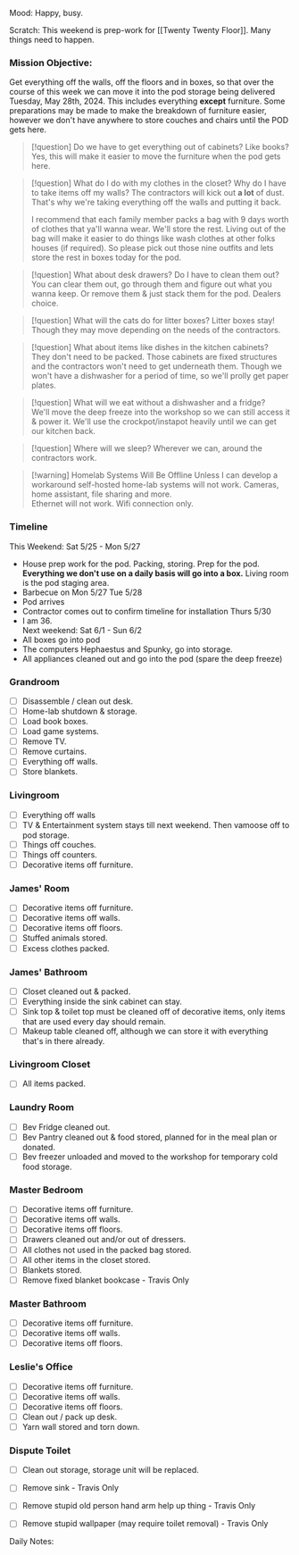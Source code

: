 Mood: Happy, busy.

Scratch:
This weekend is prep-work for [[Twenty Twenty Floor]].  Many things need to happen.  

### Mission Objective:
Get everything off the walls, off the floors and in boxes, so that over the course of this week we can move it into the pod storage being delivered Tuesday, May 28th, 2024.  This includes everything **except** furniture.  Some preparations may be made to make the breakdown of furniture easier, however we don't have anywhere to store couches and chairs until the POD gets here.  


> [!question] Do we have to get everything out of cabinets?  Like books?
> Yes, this will make it easier to move the furniture when the pod gets here.

> [!question] What do I do with my clothes in the closet?  Why do I have to take items off my walls?
> The contractors will kick out **a lot** of dust.  That's why we're taking everything off the walls and putting it back.  
> 
> I recommend that each family member packs a bag with 9 days worth of clothes that ya'll wanna wear.  We'll store the rest.  Living out of the bag will make it easier to do things like wash clothes at other folks houses (if required).  So please pick out those nine outfits and lets store the rest in boxes today for the pod.

> [!question] What about desk drawers?  Do I have to clean them out? 
> You can clear them out, go through them and figure out what you wanna keep.  Or remove them & just stack them for the pod.  Dealers choice.

> [!question] What will the cats do for litter boxes?
> Litter boxes stay!  Though they may move depending on the needs of the contractors.  

> [!question] What about items like dishes in the kitchen cabinets?  
> They don't need to be packed.  Those cabinets are fixed structures and the contractors won't need to get underneath them.  Though we won't have a dishwasher for a period of time, so we'll prolly get paper plates.  

> [!question] What will we eat without a dishwasher and a fridge?  
> We'll move the deep freeze into the workshop so we can still access it & power it.  We'll use the crockpot/instapot heavily until we can get our kitchen back.

> [!question] Where will we sleep?
> Wherever we can, around the contractors work.  

> [!warning] Homelab Systems Will Be Offline
> Unless I can develop a workaround self-hosted home-lab systems will not work.  Cameras, home assistant, file sharing and more.  
> Ethernet will not work.  Wifi connection only.  
### Timeline
This Weekend: Sat 5/25 - Mon 5/27
- House prep work for the pod.  Packing, storing.  Prep for the pod.  **Everything we don't use on a daily basis will go into a box.**  Living room is the pod staging area.  
- Barbecue on Mon 5/27
Tue 5/28
- Pod arrives 
- Contractor comes out to confirm timeline for installation
Thurs 5/30
- I am 36.  
Next weekend: Sat 6/1 - Sun 6/2
- All boxes go into pod
- The computers Hephaestus and Spunky, go into storage.  
- All appliances cleaned out and go into the pod (spare the deep freeze)
### Grandroom
- [ ] Disassemble / clean out desk.
- [ ] Home-lab shutdown & storage.
- [ ] Load book boxes.
- [ ] Load game systems.
- [ ] Remove TV.
- [ ] Remove curtains.
- [ ] Everything off walls.
- [ ] Store blankets.
### Livingroom
 - [ ] Everything off walls
 - [ ] TV & Entertainment system stays till next weekend. Then vamoose off to pod storage.
 - [ ] Things off couches.  
 - [ ] Things off counters.
 - [ ] Decorative items off furniture.
### James' Room
- [ ] Decorative items off furniture.
- [ ] Decorative items off walls.
- [ ] Decorative items off floors.
- [ ] Stuffed animals stored.
- [ ] Excess clothes packed.

### James' Bathroom
- [ ] Closet cleaned out & packed.
- [ ] Everything inside the sink cabinet can stay.
- [ ] Sink top & toilet top must be cleaned off of decorative items, only items that are used every day should remain.
- [ ] Makeup table cleaned off, although we can store it with everything that's in there already.  
### Livingroom Closet
- [ ] All items packed.  
### Laundry Room
- [ ] Bev Fridge cleaned out.
- [ ] Bev Pantry cleaned out & food stored, planned for in the meal plan or donated.
- [ ] Bev freezer unloaded and moved to the workshop for temporary cold food storage.   

### Master Bedroom
- [ ] Decorative items off furniture.
- [ ] Decorative items off walls.
- [ ] Decorative items off floors.  
- [ ] Drawers cleaned out and/or out of dressers.
- [ ] All clothes not used in the packed bag stored.
- [ ] All other items in the closet stored.
- [ ] Blankets stored.
- [ ] Remove fixed blanket bookcase - Travis Only

### Master Bathroom
- [ ] Decorative items off furniture.
- [ ] Decorative items off walls.
- [ ] Decorative items off floors.

### Leslie's Office
- [ ] Decorative items off furniture.
- [ ] Decorative items off walls.
- [ ] Decorative items off floors.
- [ ] Clean out / pack up desk.
- [ ] Yarn wall stored and torn down.

### Dispute Toilet
- [ ] Clean out storage, storage unit will be replaced.
- [ ] Remove sink - Travis Only
- [ ] Remove stupid old person hand arm help up thing - Travis Only
- [ ] Remove stupid wallpaper (may require toilet removal) - Travis Only



Daily Notes:
